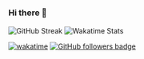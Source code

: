 ### Hi there 👋

<div>
  <img alt="GitHub Streak" align="center" src="https://github-readme-streak-stats.herokuapp.com?user=BrennanB&date_format=M%20j%5B%2C%20Y%5D" />
  <img alt="Wakatime Stats" align="center" src="https://github-readme-stats.vercel.app/api/wakatime?username=brennanb&layout=compact"/>
</div>

[![wakatime](https://wakatime.com/badge/user/83abc914-3d88-4f8f-8143-bb505fe30cdb.svg)](https://wakatime.com/@83abc914-3d88-4f8f-8143-bb505fe30cdb)
[![GitHub followers badge](https://img.shields.io/github/followers/BrennanB?style=plastic&logo=github)](https://github.com/BrennanB)
